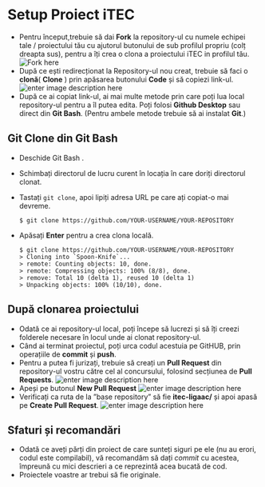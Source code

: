 # Setup Proiect iTEC

 

 - Pentru început,trebuie să dai **Fork** la repository-ul cu numele echipei tale / proiectului tău cu ajutorul butonului de sub profilul propriu (colț dreapta sus), pentru a îți crea o clona a proiectului iTEC in profilul tău.
![Fork here](https://i.ibb.co/8r7f1xZ/fork.jpg)
 - După ce ești redirecționat la Repository-ul nou creat, trebuie să faci o **clonă**( **Clone** ) prin apăsarea butonului **Code** și să copiezi link-ul.
![enter image description here](https://i.ibb.co/1nFWmkq/Clone.jpg)
 - După ce ai copiat link-ul, ai mai multe metode prin care poți lua local repository-ul pentru a îl putea edita. Poți folosi **Github Desktop** sau direct din **Git Bash**.  (Pentru ambele metode trebuie să ai instalat **Git**.)
## Git Clone din Git Bash
 -  Deschide Git Bash .
    
 -  Schimbați directorul de lucru curent în locația în care doriți directorul clonat.
    
 -  Tastați `git clone`, apoi lipiți adresa URL pe care ați copiat-o mai devreme.
    
    ```shell
    $ git clone https://github.com/YOUR-USERNAME/YOUR-REPOSITORY
    ```
    
 -  Apăsați **Enter** pentru a crea clona locală.
    
    ```shell
    $ git clone https://github.com/YOUR-USERNAME/YOUR-REPOSITORY
    > Cloning into `Spoon-Knife`...
    > remote: Counting objects: 10, done.
    > remote: Compressing objects: 100% (8/8), done.
    > remove: Total 10 (delta 1), reused 10 (delta 1)
    > Unpacking objects: 100% (10/10), done.
    ```
## După clonarea proiectului
 - Odată ce ai repository-ul local, poți începe să lucrezi și să îți creezi folderele necesare în locul unde ai clonat repository-ul.
 - Când ai terminat proiectul, poți urca codul acestuia pe GitHUB, prin operațiile de **commit** și **push**.
 - Pentru a putea fi jurizați, trebuie să creați un **Pull Request** din repository-ul vostru către cel al concursului, folosind secțiunea de **Pull Requests**.
 ![enter image description here](https://i.ibb.co/VLxtbcZ/pull-request.jpg)
 - Apeși pe butonul **New Pull Request**
 ![enter image description here](https://i.ibb.co/4j1NGL0/newpullrequest.jpg)
- Verificați ca ruta de la ”base repository” să fie **itec-ligaac/** și apoi apasă pe **Create Pull Request**.
![enter image description here](https://i.ibb.co/2ST1Kwn/createpullrequest.jpg)

## Sfaturi și recomandări
 - Odată ce aveți părți din proiect de care sunteți siguri pe ele (nu au erori, codul este compilabil), vă recomandăm să dați *commit* cu acestea, împreună cu mici descrieri a ce reprezintă acea bucată de cod.
 - Proiectele voastre ar trebui să fie originale.

